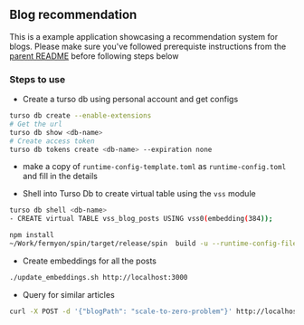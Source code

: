 ## Blog recommendation 

This is a example application showcasing a recommendation system for blogs. Please make sure you've followed prerequiste instructions from the [parent README](../README.md) before following steps below

### Steps to use

- Create a turso db using personal account and get configs

```bash
turso db create --enable-extensions
# Get the url
turso db show <db-name>
# Create access token
turso db tokens create <db-name> --expiration none 
```

- make a copy of `runtime-config-template.toml` as `runtime-config.toml`  and fill in the details 

- Shell into Turso Db to create virtual table using the `vss` module

```bash
turso db shell <db-name>
- CREATE virtual TABLE vss_blog_posts USING vss0(embedding(384));
```

```bash
npm install
~/Work/fermyon/spin/target/release/spin  build -u --runtime-config-file runtime-config.toml --sqlite @migrations.sql
```

- Create embeddings for all the posts

```bash
./update_embeddings.sh http://localhost:3000
```

- Query for similar articles

```bash
curl -X POST -d '{"blogPath": "scale-to-zero-problem"}' http://localhost:3000/getRecommendations
```